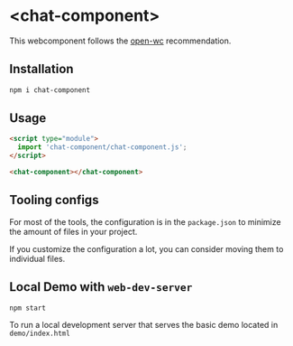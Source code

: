 # \<chat-component>

This webcomponent follows the [open-wc](https://github.com/open-wc/open-wc) recommendation.

## Installation

```bash
npm i chat-component
```

## Usage

```html
<script type="module">
  import 'chat-component/chat-component.js';
</script>

<chat-component></chat-component>
```



## Tooling configs

For most of the tools, the configuration is in the `package.json` to minimize the amount of files in your project.

If you customize the configuration a lot, you can consider moving them to individual files.

## Local Demo with `web-dev-server`

```bash
npm start
```

To run a local development server that serves the basic demo located in `demo/index.html`
